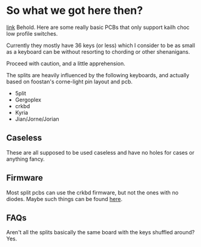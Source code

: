 # So what we got here then? 
[link](beakX)
Behold. Here are some really basic PCBs that only support kailh choc low profile switches.

Currently they mostly have 36 keys (or less) which I consider to be as small as a keyboard can be without resorting to chording or other shenanigans.

Proceed with caution, and a little apprehension.

The splits are heavily influenced by the following keyboards, and actually based on foostan's corne-light pin layout and pcb. 

* 5plit
* Gergoplex
* crkbd
* Kyria
* Jian/Jorne/Jorian


## Caseless

These are all supposed to be used caseless and have no holes for cases or anything fancy.

## Firmware

Most split pcbs can use the crkbd firmware, but not the ones with no diodes. Maybe such things can be found [here](qmk).


## FAQs

Aren't all the splits basically the same board with the keys shuffled around? Yes.
